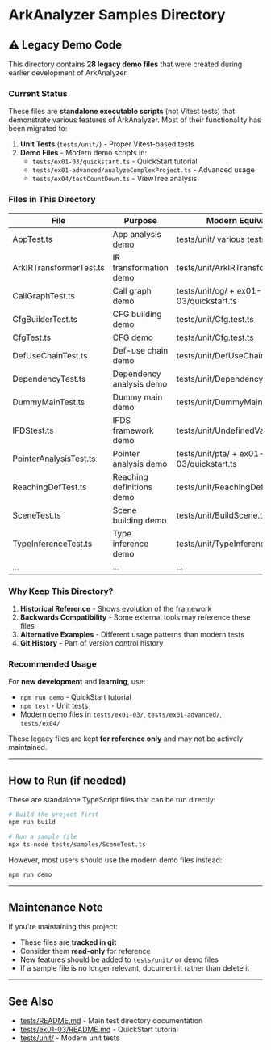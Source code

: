 # ArkAnalyzer Samples Directory

## ⚠️ Legacy Demo Code

This directory contains **28 legacy demo files** that were created during earlier development of ArkAnalyzer.

### Current Status

These files are **standalone executable scripts** (not Vitest tests) that demonstrate various features of ArkAnalyzer. Most of their functionality has been migrated to:

1. **Unit Tests** (`tests/unit/`) - Proper Vitest-based tests
2. **Demo Files** - Modern demo scripts in:
   - `tests/ex01-03/quickstart.ts` - QuickStart tutorial
   - `tests/ex01-advanced/analyzeComplexProject.ts` - Advanced usage
   - `tests/ex04/testCountDown.ts` - ViewTree analysis

### Files in This Directory

| File | Purpose | Modern Equivalent |
|------|---------|-------------------|
| AppTest.ts | App analysis demo | tests/unit/ various tests |
| ArkIRTransformerTest.ts | IR transformation demo | tests/unit/ArkIRTransformer.test.ts |
| CallGraphTest.ts | Call graph demo | tests/unit/cg/ + ex01-03/quickstart.ts |
| CfgBuilderTest.ts | CFG building demo | tests/unit/Cfg.test.ts |
| CfgTest.ts | CFG demo | tests/unit/Cfg.test.ts |
| DefUseChainTest.ts | Def-use chain demo | tests/unit/DefUseChain.test.ts |
| DependencyTest.ts | Dependency analysis demo | tests/unit/Dependency.test.ts |
| DummyMainTest.ts | Dummy main demo | tests/unit/DummyMain.test.ts |
| IFDStest.ts | IFDS framework demo | tests/unit/UndefinedVariable.test.ts |
| PointerAnalysisTest.ts | Pointer analysis demo | tests/unit/pta/ + ex01-03/quickstart.ts |
| ReachingDefTest.ts | Reaching definitions demo | tests/unit/ReachingDef.test.ts |
| SceneTest.ts | Scene building demo | tests/unit/BuildScene.test.ts |
| TypeInferenceTest.ts | Type inference demo | tests/unit/TypeInference.test.ts |
| ... | ... | ... |

### Why Keep This Directory?

1. **Historical Reference** - Shows evolution of the framework
2. **Backwards Compatibility** - Some external tools may reference these files
3. **Alternative Examples** - Different usage patterns than modern tests
4. **Git History** - Part of version control history

### Recommended Usage

For **new development** and **learning**, use:
- `npm run demo` - QuickStart tutorial
- `npm test` - Unit tests
- Modern demo files in `tests/ex01-03/`, `tests/ex01-advanced/`, `tests/ex04/`

These legacy files are kept **for reference only** and may not be actively maintained.

---

## How to Run (if needed)

These are standalone TypeScript files that can be run directly:

```bash
# Build the project first
npm run build

# Run a sample file
npx ts-node tests/samples/SceneTest.ts
```

However, most users should use the modern demo files instead:

```bash
npm run demo
```

---

## Maintenance Note

If you're maintaining this project:
- These files are **tracked in git**
- Consider them **read-only** for reference
- New features should be added to `tests/unit/` or demo files
- If a sample file is no longer relevant, document it rather than delete it

---

## See Also

- [tests/README.md](../README.md) - Main test directory documentation
- [tests/ex01-03/README.md](../ex01-03/README.md) - QuickStart tutorial
- [tests/unit/](../unit/) - Modern unit tests
